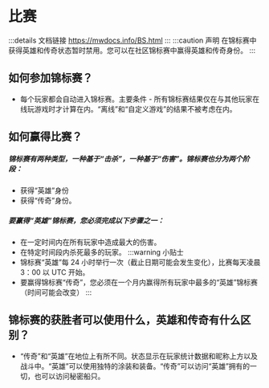 # 比赛
:::details 文档链接
https://mwdocs.info/BS.html
:::
:::caution 声明
在锦标赛中获得英雄和传奇状态暂时禁用。您可以在社区锦标赛中赢得英雄和传奇身份。
:::

## 如何参加锦标赛？
- 每个玩家都会自动进入锦标赛。主要条件 - 所有锦标赛结果仅在与其他玩家在线玩游戏时才计算在内。“离线”和“自定义游戏”的结果不被考虑在内。

<BiliBili bvid="BV1Ni4y1p7vY" />

## 如何赢得比赛？
<h5>锦标赛有两种类型，一种基于“击杀”，一种基于“伤害”。锦标赛也分为两个阶段：</h5>

- 获得“英雄”身份
- 获得“传奇”身份。

<h5>要赢得“英雄”锦标赛，您必须完成以下步骤之一：</h5>

- 在一定时间内在所有玩家中造成最大的伤害。
- 在特定时间段内杀死最多的玩家。
:::warning 小贴士
- 锦标赛“英雄”每 24 小时举行一次（截止日期可能会发生变化），比赛每天凌晨 3：00 以 UTC 开始。
- 要赢得锦标赛“传奇”，您必须在一个月内赢得所有玩家中最多的“英雄”锦标赛（时间可能会改变）
:::

## 锦标赛的获胜者可以使用什么，英雄和传奇有什么区别？
- “传奇”和“英雄”在地位上有所不同。状态显示在玩家统计数据和昵称上方以及战斗中。“英雄”可以使用独特的涂装和装备。“传奇”可以访问“英雄”拥有的一切，也可以访问秘密船只。
